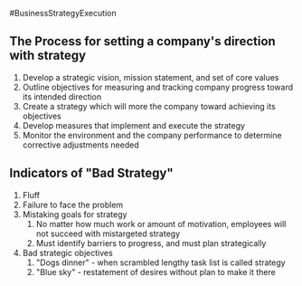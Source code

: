 #BusinessStrategyExecution
## The Process for setting a company's direction with strategy
1. Develop a strategic vision, mission statement, and set of core values
2. Outline objectives for measuring and tracking company progress toward its intended direction
3. Create a strategy which will more the company toward achieving its objectives
4. Develop measures that implement and execute the strategy
5. Monitor the environment and the company performance to determine corrective adjustments needed

## Indicators of "Bad Strategy"
1. Fluff
2. Failure to face the problem
3. Mistaking goals for strategy
	1. No matter how much work or amount of motivation, employees will not succeed with mistargeted strategy
	2. Must identify barriers to progress, and must plan strategically
4. Bad strategic objectives
	1. "Dogs dinner" - when scrambled lengthy task list is called strategy
	2. "Blue sky" - restatement of desires without plan to make it there